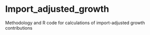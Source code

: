 # Import_adjusted_growth
Methodology and R code for calculations of import-adjusted growth contributions
